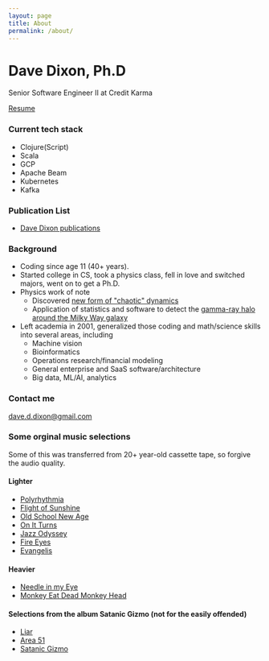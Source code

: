 ```yaml
---
layout: page
title: About
permalink: /about/
---
```


# Dave Dixon, Ph.D

Senior Software Engineer II at Credit Karma

[Resume](https://docs.google.com/document/d/1u4gCaPrv07PENzM8CI09y9BqJ29eRQmRL_rnnrfY6Is/edit?usp=sharing)

### Current tech stack
* Clojure(Script)
* Scala
* GCP
* Apache Beam
* Kubernetes
* Kafka

### Publication List
* [Dave Dixon publications](https://scholar.google.com/citations?view_op=list_works&hl=en&user=K82mUSsAAAA)

### Background
* Coding since age 11 (40+ years).
* Started college in CS, took a physics class, fell in love and switched majors, went on to get a Ph.D.
* Physics work of note
  * Discovered [new form of "chaotic" dynamics](http://iopscience.iop.org/0305-4470/28/19/010)
  * Application of statistics and software to detect the [gamma-ray halo around the Milky Way galaxy](https://apod.nasa.gov/apod/ap971105.html)
* Left academia in 2001, generalized those coding and math/science skills into several areas, including
  * Machine vision
  * Bioinformatics
  * Operations research/financial modeling
  * General enterprise and SaaS software/architecture
  * Big data, ML/AI, analytics

### Contact me

[dave.d.dixon@gmail.com](mailto:dave.d.dixon@gmail.com)

### Some orginal music selections

Some of this was transferred from 20+ year-old cassette tape, so forgive the audio quality.

#### Lighter
* [Polyrhythmia](https://www.youtube.com/watch?v=Ec127q4Yw7g)
* [Flight of Sunshine](https://www.youtube.com/watch?v=hP_bj9UaP0U)
* [Old School New Age](https://www.youtube.com/watch?v=6R5jJgnU2UE)
* [On It Turns](https://www.youtube.com/watch?v=G2CwooE1k4w)
* [Jazz Odyssey](https://www.youtube.com/watch?v=sLWGsLlsF7Y)
* [Fire Eyes](https://www.youtube.com/watch?v=G8TV7A6YiqM)
* [Evangelis](https://www.youtube.com/watch?v=Ny9JHM_E-Bw)

#### Heavier
* [Needle in my Eye](https://www.youtube.com/watch?v=VJPpemdDd10)
* [Monkey Eat Dead Monkey Head](https://www.youtube.com/watch?v=f-NNkcqNp4s)

#### Selections from the album Satanic Gizmo (not for the easily offended)
* [Liar](https://www.youtube.com/watch?v=S7fNwkdGS9I)
* [Area 51](https://www.youtube.com/watch?v=kpiMmvl4c2A)
* [Satanic Gizmo](https://www.youtube.com/watch?v=VEA-WzHZs5w)
